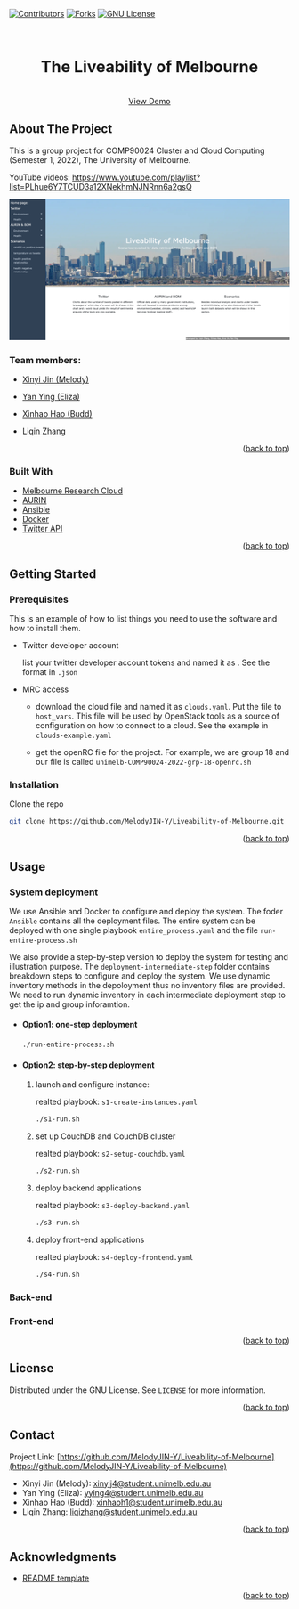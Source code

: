 <div id="top"></div>
<!--
*** Thanks for checking out the Best-README-Template. If you have a suggestion
*** that would make this better, please fork the repo and create a pull request
*** or simply open an issue with the tag "enhancement".
*** Don't forget to give the project a star!
*** Thanks again! Now go create something AMAZING! :D
-->



<!-- PROJECT SHIELDS -->
<!--
*** I'm using markdown "reference style" links for readability.
*** Reference links are enclosed in brackets [ ] instead of parentheses ( ).
*** See the bottom of this document for the declaration of the reference variables
*** for contributors-url, forks-url, etc. This is an optional, concise syntax you may use.
*** https://www.markdownguide.org/basic-syntax/#reference-style-links
-->
[![Contributors][contributors-shield]][contributors-url]
[![Forks][forks-shield]][forks-url]
[![GNU License][license-shield]][license-url]



<!-- PROJECT LOGO -->
<br />
<div align="center">
<h1 align="center">The Liveability of Melbourne </h1>
  <p align="center">
    <br />
    <a href="https://github.com/MelodyJIN-Y/Liveability-of-Melbourne">View Demo</a>  
  </p>
</div>

<!-- ABOUT THE PROJECT -->
## About The Project
This is a group project for COMP90024 Cluster and Cloud Computing (Semester 1, 2022), The University of Melbourne. 

YouTube videos: https://www.youtube.com/playlist?list=PLhue6Y7TCUD3a12XNekhmNJNRnn6a2gsQ

[![Product Name Screen Shot][product-screenshot]](https://example.com)

### Team members: 
* [Xinyi Jin (Melody)](https://www.linkedin.com/in/melody-jin/)

* [Yan Ying (Eliza)](https://www.linkedin.com/in/yan-ying-602848218/)
 
* [Xinhao Hao (Budd)](https://www.linkedin.com/in/xinhao-hao-3a199b23a/)

* [Liqin Zhang](https://www.linkedin.com/in/liqin-zhang-1480ba1a2)

<p align="right">(<a href="#top">back to top</a>)</p>


### Built With

* [Melbourne Research Cloud](https://dashboard.cloud.unimelb.edu.au)
* [AURIN](https://portal.aurin.org.au)
* [Ansible](https://www.ansible.com)
* [Docker](https://www.docker.com)
* [Twitter API](https://dev.twitter.com/)

<p align="right">(<a href="#top">back to top</a>)</p>



<!-- GETTING STARTED -->
## Getting Started

### Prerequisites

This is an example of how to list things you need to use the software and how to install them.
* Twitter developer account 

  list your twitter developer account tokens and named it as . See the format in `.json`
* MRC access 
  
    * download the cloud file and named it as `clouds.yaml`. Put the file to `host_vars`. This file will be used by OpenStack tools as a source of configuration on how to connect to a cloud. See the example in `clouds-example.yaml`
  
    * get the openRC file for the project. For example, we are group 18 and our file is called `unimelb-COMP90024-2022-grp-18-openrc.sh`

### Installation

Clone the repo
   ```sh
   git clone https://github.com/MelodyJIN-Y/Liveability-of-Melbourne.git
   ```

<p align="right">(<a href="#top">back to top</a>)</p>



<!-- USAGE EXAMPLES -->
## Usage

### System deployment 
We use Ansible and Docker to configure and deploy the system. The foder `Ansible` contains all the deployment files. The entire system can be deployed with one single playbook `entire_process.yaml` and the file `run-entire-process.sh`

We also provide a step-by-step version to deploy the system for testing and illustration purpose. The `deployment-intermediate-step` folder contains breakdown steps to configure and deploy the system. We use dynamic inventory methods in the depoloyment thus no inventory files are provided. We need to run dynamic inventory in each intermediate deployment step to get the ip and group inforamtion.  
* #### Option1: one-step deployment 

  ```sh
  ./run-entire-process.sh
  ```
* #### Option2: step-by-step deployment 
  1. launch and configure instance: 
  
      realted playbook: `s1-create-instances.yaml`
    
      ```sh
      ./s1-run.sh
      ```
  2. set up CouchDB and CouchDB cluster  
      
      realted playbook: `s2-setup-couchdb.yaml`
    
      ```sh
      ./s2-run.sh
      ```
  3. deploy backend applications  
      
      realted playbook: `s3-deploy-backend.yaml`
    
      ```sh
      ./s3-run.sh
      ```
  4. deploy front-end applications  
      
      realted playbook: `s4-deploy-frontend.yaml`
    
      ```sh
      ./s4-run.sh
      ```
### Back-end

### Front-end 

<p align="right">(<a href="#top">back to top</a>)</p>


<!-- LICENSE -->
## License

Distributed under the GNU License. See `LICENSE` for more information.

<p align="right">(<a href="#top">back to top</a>)</p>



<!-- CONTACT -->
## Contact

Project Link: [https://github.com/MelodyJIN-Y/Liveability-of-Melbourne](https://github.com/MelodyJIN-Y/Liveability-of-Melbourne) 
* Xinyi Jin (Melody): xinyij4@student.unimelb.edu.au
* Yan Ying (Eliza): yying4@student.unimelb.edu.au
* Xinhao Hao (Budd): xinhaoh1@student.unimelb.edu.au
* Liqin Zhang: liqizhang@student.unimelb.edu.au


<p align="right">(<a href="#top">back to top</a>)</p>



<!-- ACKNOWLEDGMENTS -->
## Acknowledgments

* [README template](https://github.com/othneildrew/Best-README-Template)
<p align="right">(<a href="#top">back to top</a>)</p>



<!-- MARKDOWN LINKS & IMAGES -->
<!-- https://www.markdownguide.org/basic-syntax/#reference-style-links -->
[contributors-shield]: https://img.shields.io/github/contributors/MelodyJIN-Y/Liveability-of-Melbourne.svg?style=for-the-badge
[contributors-url]: https://github.com//MelodyJIN-Y/Liveability-of-Melbourne/graphs/contributors
[forks-shield]: https://img.shields.io/github/forks/MelodyJIN-Y/Liveability-of-Melbourne.svg?style=for-the-badge
[forks-url]: https://github.com//MelodyJIN-Y/Liveability-of-Melbourne/network/members
[license-shield]: https://img.shields.io/github/license/MelodyJIN-Y/Liveability-of-Melbourne.svg?style=for-the-badge
[license-url]: https://github.com/MelodyJIN-Y/Liveability-of-Melbourne/blob/main/LICENSE
[linkedin-shield]: https://img.shields.io/badge/-LinkedIn-black.svg?style=for-the-badge&logo=linkedin&colorB=555
[linkedin-url-Melody]: https://www.linkedin.com/in/melody-jin/
[linkedin-url-Eliza]: linkedin.com/in/yan-ying-602848218
[linkedin-url-Budd]: https://www.linkedin.com/in/xinhao-hao-3a199b23a/
[linkedin-url-Liqin]: www.linkedin.com/in/liqin-zhang-1480ba1a2
[video-shield]: https://img.shields.io/youtube/channel/views/UCLdeGdBHXeT1GqU83WmMy0w?style=social
[product-screenshot]: images/webpage.png
